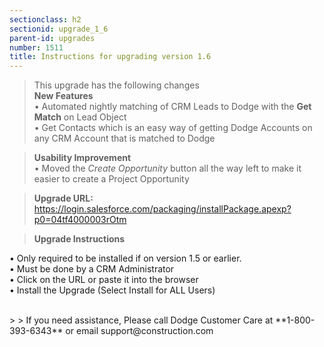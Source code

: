 ```yaml
---
sectionclass: h2
sectionid: upgrade_1_6
parent-id: upgrades
number: 1511
title: Instructions for upgrading version 1.6 
---
```


>This upgrade has the following changes <br>
> **New Features** <br>
•	Automated nightly matching of CRM Leads to Dodge with the **Get Match** on Lead Object <br>
•	Get Contacts which is an easy way of getting Dodge Accounts on any CRM Account that is matched to Dodge <br>

>**Usability Improvement**<br>
• Moved the <i>Create Opportunity</i> button all the way left to make it easier to create a Project Opportunity <br>

> **Upgrade URL:**   https://login.salesforce.com/packaging/installPackage.apexp?p0=04tf4000003rOtm

> **Upgrade Instructions**

•	Only required to be installed if on version 1.5 or earlier.   <br>
•	Must be done by a CRM Administrator <br>
•	Click on the URL or paste it into the browser <br>
•	Install the Upgrade (Select Install for ALL Users) <br>

<br>
>
> If you need assistance, Please call Dodge Customer Care at **1-800-393-6343** or email support@construction.com
